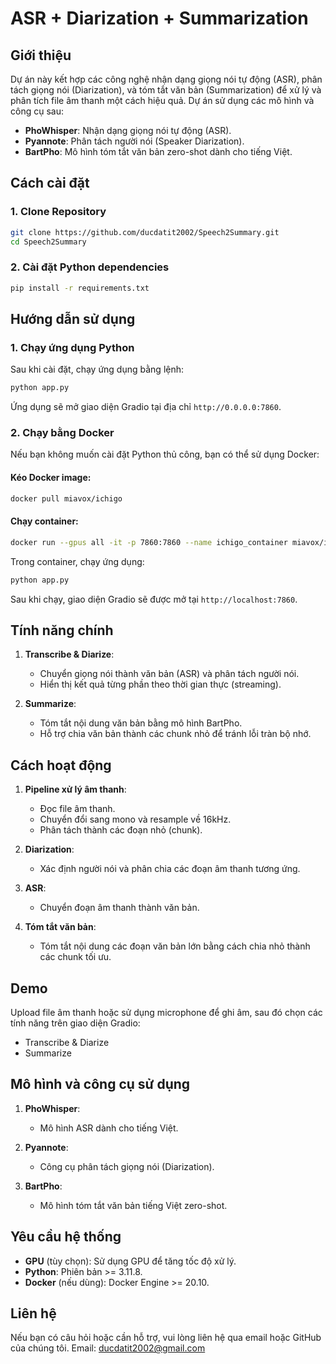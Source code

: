 # ASR + Diarization + Summarization

## Giới thiệu
Dự án này kết hợp các công nghệ nhận dạng giọng nói tự động (ASR), phân tách giọng nói (Diarization), và tóm tắt văn bản (Summarization) để xử lý và phân tích file âm thanh một cách hiệu quả. Dự án sử dụng các mô hình và công cụ sau:

- **PhoWhisper**: Nhận dạng giọng nói tự động (ASR).
- **Pyannote**: Phân tách người nói (Speaker Diarization).
- **BartPho**: Mô hình tóm tắt văn bản zero-shot dành cho tiếng Việt.

## Cách cài đặt

### 1. Clone Repository
```bash
git clone https://github.com/ducdatit2002/Speech2Summary.git
cd Speech2Summary
```

### 2. Cài đặt Python dependencies
```bash
pip install -r requirements.txt
```

## Hướng dẫn sử dụng

### 1. Chạy ứng dụng Python
Sau khi cài đặt, chạy ứng dụng bằng lệnh:
```bash
python app.py
```
Ứng dụng sẽ mở giao diện Gradio tại địa chỉ `http://0.0.0.0:7860`.

### 2. Chạy bằng Docker
Nếu bạn không muốn cài đặt Python thủ công, bạn có thể sử dụng Docker:

#### Kéo Docker image:
```bash
docker pull miavox/ichigo
```

#### Chạy container:
```bash
docker run --gpus all -it -p 7860:7860 --name ichigo_container miavox/ichigo /bin/bash
```

Trong container, chạy ứng dụng:
```bash
python app.py
```

Sau khi chạy, giao diện Gradio sẽ được mở tại `http://localhost:7860`.

## Tính năng chính

1. **Transcribe & Diarize**:
   - Chuyển giọng nói thành văn bản (ASR) và phân tách người nói.
   - Hiển thị kết quả từng phần theo thời gian thực (streaming).

2. **Summarize**:
   - Tóm tắt nội dung văn bản bằng mô hình BartPho.
   - Hỗ trợ chia văn bản thành các chunk nhỏ để tránh lỗi tràn bộ nhớ.

## Cách hoạt động

1. **Pipeline xử lý âm thanh**:
   - Đọc file âm thanh.
   - Chuyển đổi sang mono và resample về 16kHz.
   - Phân tách thành các đoạn nhỏ (chunk).

2. **Diarization**:
   - Xác định người nói và phân chia các đoạn âm thanh tương ứng.

3. **ASR**:
   - Chuyển đoạn âm thanh thành văn bản.

4. **Tóm tắt văn bản**:
   - Tóm tắt nội dung các đoạn văn bản lớn bằng cách chia nhỏ thành các chunk tối ưu.

## Demo
Upload file âm thanh hoặc sử dụng microphone để ghi âm, sau đó chọn các tính năng trên giao diện Gradio:
- Transcribe & Diarize
- Summarize

## Mô hình và công cụ sử dụng

1. **PhoWhisper**:
   - Mô hình ASR dành cho tiếng Việt.

2. **Pyannote**:
   - Công cụ phân tách giọng nói (Diarization).

3. **BartPho**:
   - Mô hình tóm tắt văn bản tiếng Việt zero-shot.

## Yêu cầu hệ thống
- **GPU** (tùy chọn): Sử dụng GPU để tăng tốc độ xử lý.
- **Python**: Phiên bản >= 3.11.8.
- **Docker** (nếu dùng): Docker Engine >= 20.10.

## Liên hệ
Nếu bạn có câu hỏi hoặc cần hỗ trợ, vui lòng liên hệ qua email hoặc GitHub của chúng tôi.
Email: ducdatit2002@gmail.com
